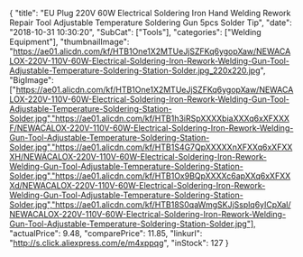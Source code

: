 {
	"title": "EU Plug 220V 60W Electrical Soldering Iron Hand Welding Rework Repair Tool Adjustable Temperature Soldering Gun 5pcs Solder Tip",
	"date": "2018-10-31 10:30:20",
	"SubCat": ["Tools"],
	"categories": ["Welding Equipment"],
	"thumbnailImage": "https://ae01.alicdn.com/kf/HTB1One1X2MTUeJjSZFKq6ygopXaw/NEWACALOX-220V-110V-60W-Electrical-Soldering-Iron-Rework-Welding-Gun-Tool-Adjustable-Temperature-Soldering-Station-Solder.jpg_220x220.jpg",
	"BigImage": ["https://ae01.alicdn.com/kf/HTB1One1X2MTUeJjSZFKq6ygopXaw/NEWACALOX-220V-110V-60W-Electrical-Soldering-Iron-Rework-Welding-Gun-Tool-Adjustable-Temperature-Soldering-Station-Solder.jpg","https://ae01.alicdn.com/kf/HTB1h3iRSpXXXXbiaXXXq6xXFXXXF/NEWACALOX-220V-110V-60W-Electrical-Soldering-Iron-Rework-Welding-Gun-Tool-Adjustable-Temperature-Soldering-Station-Solder.jpg","https://ae01.alicdn.com/kf/HTB1S4G7QpXXXXXnXFXXq6xXFXXXH/NEWACALOX-220V-110V-60W-Electrical-Soldering-Iron-Rework-Welding-Gun-Tool-Adjustable-Temperature-Soldering-Station-Solder.jpg","https://ae01.alicdn.com/kf/HTB1Ox9BQpXXXXc6apXXq6xXFXXXd/NEWACALOX-220V-110V-60W-Electrical-Soldering-Iron-Rework-Welding-Gun-Tool-Adjustable-Temperature-Soldering-Station-Solder.jpg","https://ae01.alicdn.com/kf/HTB18S0qaWmgSKJjSsplq6yICpXal/NEWACALOX-220V-110V-60W-Electrical-Soldering-Iron-Rework-Welding-Gun-Tool-Adjustable-Temperature-Soldering-Station-Solder.jpg"],
	"actualPrice": 9.48,
	"comparePrice": 11.85,
	"linkurl": "http://s.click.aliexpress.com/e/m4xppqg",
	"inStock": 127
}
